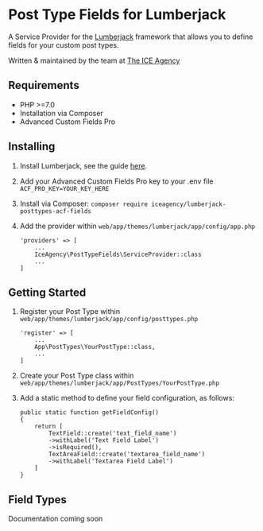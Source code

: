 # Post Type Fields for Lumberjack

A Service Provider for the [Lumberjack](https://github.com/Rareloop/lumberjack) framework that allows you to define fields for your custom post types.

Written & maintained by the team at [The ICE Agency](https://www.theiceagency.co.uk)

## Requirements

* PHP >=7.0
* Installation via Composer
* Advanced Custom Fields Pro

## Installing

1. Install Lumberjack, see the guide [here](https://github.com/Rareloop/lumberjack).
2. Add your Advanced Custom Fields Pro key to your .env file
```ACF_PRO_KEY=YOUR_KEY_HERE```
2. Install via Composer:
```composer require iceagency/lumberjack-posttypes-acf-fields```
3. Add the provider within ```web/app/themes/lumberjack/app/config/app.php```

    ```
    'providers' => [
        ...
        IceAgency\PostTypeFields\ServiceProvider::class
        ...
    ]
    ```

## Getting Started

1. Register your Post Type within ```web/app/themes/lumberjack/app/config/posttypes.php```

    ```
    'register' => [
        ...
        App\PostTypes\YourPostType::class,
        ...
    ]
    ```

2. Create your Post Type class within ```web/app/themes/lumberjack/app/PostTypes/YourPostType.php```
3. Add a static method to define your field configuration, as follows:

    ```
    public static function getFieldConfig()
    {
        return [
            TextField::create('text_field_name')
            ->withLabel('Text Field Label')
            ->isRequired(),
            TextAreaField::create('textarea_field_name')
            ->withLabel('Textarea Field Label')
        ]
   }
   ```

## Field Types

Documentation coming soon



